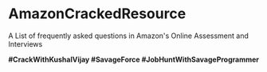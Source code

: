 # AmazonCrackedResource
A List of frequently asked questions in Amazon's Online Assessment and Interviews

**#CrackWithKushalVijay  #SavageForce  #JobHuntWithSavageProgrammer**
